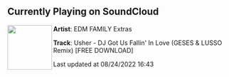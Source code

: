 ## Currently Playing on SoundCloud

[<img align="left" width="100" src="https://i1.sndcdn.com/artworks-7KyfBFwHyfeToyq6-Zkb0fA-t500x500.jpg">](https://soundcloud.com/edmfamilyextras/usher-dj-got-us-fallin-in-love-geses-lusso-remix-free-download)

**Artist**: EDM FAMILY Extras 

**Track**: Usher - DJ Got Us Fallin' In Love (GESES & LUSSO Remix) [FREE DOWNLOAD]

Last updated at 08/24/2022 16:43
